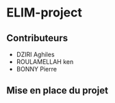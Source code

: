 # ELIM-project
## Contributeurs
* DZIRI Aghiles
* ROULAMELLAH ken
* BONNY Pierre
## Mise en place du projet
